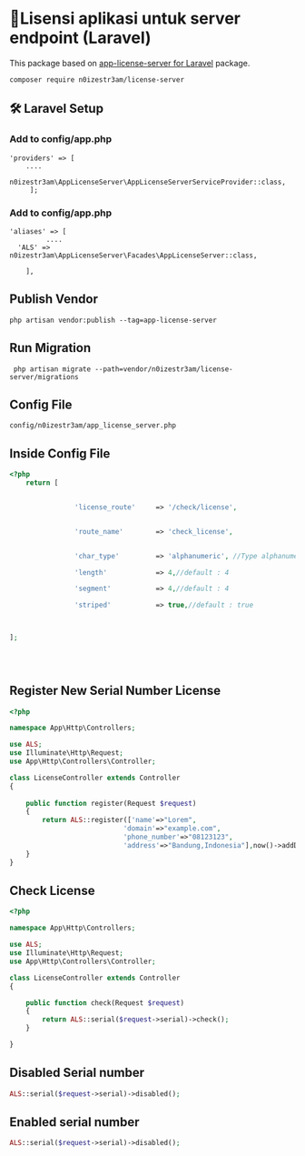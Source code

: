 

# 🚀Lisensi aplikasi untuk server endpoint (Laravel)


This package based on [app-license-server for Laravel](https://github.com/irfaardy/app-license-server) package.


    composer require n0izestr3am/license-server


<h2>🛠️ Laravel Setup </h2>

<h3>Add to config/app.php</h3>

    'providers' => [
        ....
       n0izestr3am\AppLicenseServer\AppLicenseServerServiceProvider::class,
         ];



<h3>Add to config/app.php</h3>

    'aliases' => [
             ....
      'ALS' => n0izestr3am\AppLicenseServer\Facades\AppLicenseServer::class,
    
        ],

  <h2>Publish Vendor</h2>


    php artisan vendor:publish --tag=app-license-server

<h2>Run Migration</h2>

```
 php artisan migrate --path=vendor/n0izestr3am/license-server/migrations
```

<h2>Config File</h2>

    config/n0izestr3am/app_license_server.php

<h2>Inside Config File</h2>


```php
<?php 
	return [ 


                'license_route'		=> '/check/license',


                'route_name'		=> 'check_license',


                'char_type'			=> 'alphanumeric', //Type alphanumeric,numeric,or alphabet

                'length'			=> 4,//default : 4

                'segment'			=> 4,//default : 4

                'striped'			=> true,//default : true



];

    	
    
```


  
<h2>Register New Serial Number License</h2>


```php
<?php

namespace App\Http\Controllers;

use ALS;
use Illuminate\Http\Request;
use App\Http\Controllers\Controller;

class LicenseController extends Controller
{
   
    public function register(Request $request)
    {
      	return ALS::register(['name'=>"Lorem",
      						'domain'=>"example.com",
      						'phone_number'=>"08123123",
      						'address'=>"Bandung,Indonesia"],now()->addDays(30));	
    }
}
```
<h2> Check License</h2>

```php
<?php

namespace App\Http\Controllers;

use ALS;
use Illuminate\Http\Request;
use App\Http\Controllers\Controller;

class LicenseController extends Controller
{

    public function check(Request $request)
    {
      	return ALS::serial($request->serial)->check();	
    }

}
```

<h2>Disabled Serial number</h2>

```php
ALS::serial($request->serial)->disabled();	
```

<h2>Enabled serial number</h2>

```php
ALS::serial($request->serial)->disabled();
```

​	

